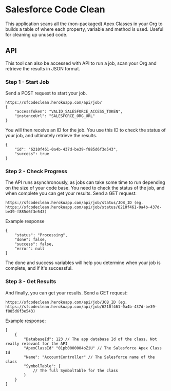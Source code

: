 # Salesforce Code Clean

This application scans all the (non-packaged) Apex Classes in your Org to builds a table of where each property, variable and method is used. Useful for cleaning up unused code.

## API

This tool can also be accessed with API to run a job, scan your Org and retrieve the results in JSON format.

### Step 1 - Start Job

Send a POST request to start your job.
```
https://sfcodeclean.herokuapp.com/api/job/
{
    "accessToken": "VALID_SALESFORCE_ACCESS_TOKEN",
    "instanceUrl": "SALESFORCE_ORG_URL"
}
```

You will then receive an ID for the job. You use this ID to check the status of your job, and ultimately retrieve the results.
```
{
    "id": "6210f461-0a4b-437d-be39-f885d6f3e543",
    "success": true
}
```


### Step 2 - Check Progress

The API runs asynchronously, as jobs can take some time to run depending on the size of your code base. You need to check the status of the job, and when complete you can get your results.
Send a GET request:
```
https://sfcodeclean.herokuapp.com/api/job/status/JOB_ID (eg. https://sfcodeclean.herokuapp.com/api/job/status/6210f461-0a4b-437d-be39-f885d6f3e543)
```

Example response
```
{
    "status": "Processing",
    "done": false,
    "success": false,
    "error": null
}
```

The done and success variables will help you determine when your job is complete, and if it's successful.


### Step 3 - Get Results

And finally, you can get your results. Send a GET request:
```
https://sfcodeclean.herokuapp.com/api/job/JOB_ID (eg. https://sfcodeclean.herokuapp.com/api/job/6210f461-0a4b-437d-be39-f885d6f3e543)
```
Example response:
```
[
    {
        "DatabaseId": 123 // The app database Id of the class. Not really relevant for the API
        "ApexClassId" "01pb0000004oZiU" // The Salesforce Apex Class Id
        "Name": "AccountController" // The Salesforce name of the class
        "SymbolTable": {
            // The full SymbolTable for the class
        }
    }
]
```
